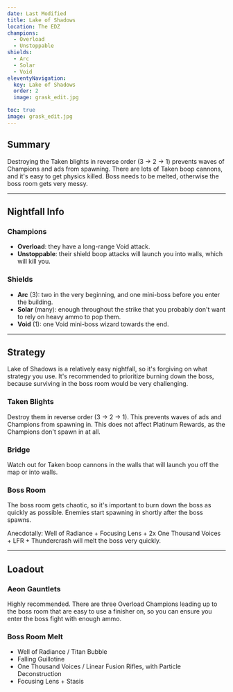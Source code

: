 ```yaml
---
date: Last Modified
title: Lake of Shadows
location: The EDZ
champions:
  - Overload
  - Unstoppable
shields:
  - Arc
  - Solar
  - Void
eleventyNavigation:
  key: Lake of Shadows
  order: 2
  image: grask_edit.jpg

toc: true
image: grask_edit.jpg
---
```


## Summary

Destroying the Taken blights in reverse order (3 → 2 → 1) prevents waves of Champions and ads from spawning. There are lots of Taken boop cannons, and it's easy to get physics killed. Boss needs to be melted, otherwise the boss room gets very messy.


---


## Nightfall Info

### Champions

- **Overload**: they have a long-range Void attack.
- **Unstoppable**: their shield boop attacks will launch you into walls, which will kill you.


### Shields

- **Arc** (3): two in the very beginning, and one mini-boss before you enter the building.
- **Solar** (many): enough throughout the strike that you probably don't want to rely on heavy ammo to pop them.
- **Void** (1): one Void mini-boss wizard towards the end.


---


## Strategy

Lake of Shadows is a relatively easy nightfall, so it's forgiving on what strategy you use. It's recommended to prioritize burning down the boss, because surviving in the boss room would be very challenging.


### Taken Blights

Destroy them in reverse order (3 → 2 → 1). This prevents waves of ads and Champions from spawning in. This does not affect Platinum Rewards, as the Champions don't spawn in at all.


### Bridge

Watch out for Taken boop cannons in the walls that will launch you off the map or into walls.


### Boss Room

The boss room gets chaotic, so it's important to burn down the boss as quickly as possible. Enemies start spawning in shortly after the boss spawns.

Anecdotally: Well of Radiance + Focusing Lens + 2x One Thousand Voices + LFR + Thundercrash will melt the boss very quickly.


---

## Loadout

### Aeon Gauntlets

Highly recommended. There are three Overload Champions leading up to the boss room that are easy to use a finisher on, so you can ensure you enter the boss fight with enough ammo.

### Boss Room Melt

- Well of Radiance / Titan Bubble
- Falling Guillotine
- One Thousand Voices / Linear Fusion Rifles, with Particle Deconstruction
- Focusing Lens + Stasis